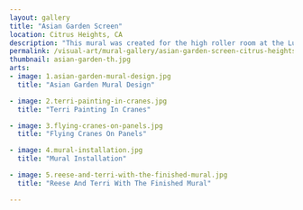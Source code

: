 ```yaml
---
layout: gallery
title: "Asian Garden Screen"
location: Citrus Heights, CA
description: "This mural was created for the high roller room at the Lucky Derby Casino. The over-sized asian style screen was designed to be mounted on the wall with 3 dimensional corners. Once it was built, the mural was painted directly onto the wooden panels and installed on site."
permalink: /visual-art/mural-gallery/asian-garden-screen-citrus-heights-ca/
thumbnail: asian-garden-th.jpg
arts:
- image: 1.asian-garden-mural-design.jpg
  title: "Asian Garden Mural Design"

- image: 2.terri-painting-in-cranes.jpg
  title: "Terri Painting In Cranes"

- image: 3.flying-cranes-on-panels.jpg
  title: "Flying Cranes On Panels"

- image: 4.mural-installation.jpg
  title: "Mural Installation"

- image: 5.reese-and-terri-with-the-finished-mural.jpg
  title: "Reese And Terri With The Finished Mural"

---
```

